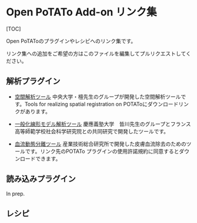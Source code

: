# Open PoTATo Add-on リンク集

[TOC]


Open PoTAToのプラグインやレシピへのリンク集です。

リンク集への追加をご希望の方はこのファイルを編集してプルリクエストしてください。


<!-- リンクを記載する際の書式は下記のとおりです。
-[タイトル](URL)    # ←ハイフンのあとに半角スペースを入れる。
簡単な説明(開発者、機能など) 全角100文字以内
(空行2行)
-->

## 解析プラグイン

- [空間解析ツール](http://www.jichi.ac.jp/brainlab/tools.html#Potato)
中央大学・檀先生のグループが開発した空間解析ツールです。Tools for realizing spatial registration on POTAToにダウンロードリンクがあります。


- [一般化線形モデル解析ツール](http://duallife.web.fc2.com/i/tool.html)
慶應義塾大学 皆川先生のグループとフランス高等師範学校社会科学研究院との共同研究で開発したツールです。


- [血流動態分離ツール](https://unit.aist.go.jp/hiri/nrrg/download/index.html)
産業技術総合研究所で開発した皮膚血流除去のためのツールです。リンク先のPOTATo プラグインの使用許諾規約に同意するとダウンロードできます。




## 読み込みプラグイン

In prep.



## レシピ
